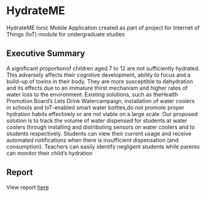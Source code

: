 # HydrateME

HydrateME Ionic Mobile Application created as part of project for Internet of Things (IoT) module for undergraduate studies

Executive Summary
------
A significant proportionof children aged 7 to 12 are not sufficiently hydrated. This adversely affects their cognitive development, 
ability to focus and a build-up of toxins in their body. They are more susceptible to dehydration and its effects due to an immature 
thirst mechanism and higher rates of water loss to the environment. Existing solutions, such as theHealth Promotion Board’s Lets
Drink Watercampaign, installation of water coolers in schools and IoT-enabled smart water bottles,do not promote proper hydration 
habits effectively or are not viable on a large scale.  Our proposed solution is to track the volume of water dispensed for students
at water coolers through installing and distributing sensors on water coolers and to students respectively. Students can view their 
current usage and receive automated notifications when there is insufficient dispensation (and consumption). Teachers can easily 
identify negligent students while parents can monitor their child’s hydration

Report
------

View report [here](https://www.dropbox.com/s/4xwzr0rje89tgf3/proj3-team5.pdf?dl=0)
